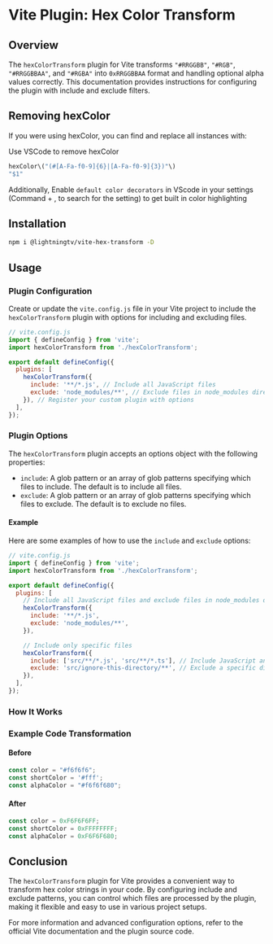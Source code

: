 # Vite Plugin: Hex Color Transform

## Overview

The `hexColorTransform` plugin for Vite transforms `"#RRGGBB"`, `"#RGB"`, `"#RRGGBBAA"`, and `"#RGBA"` into `0xRRGGBBAA` format and handling optional alpha values correctly. This documentation provides instructions for configuring the plugin with include and exclude filters.

## Removing hexColor

If you were using hexColor, you can find and replace all instances with:

Use VSCode to remove hexColor
```js
hexColor\("(#[A-Fa-f0-9]{6}|[A-Fa-f0-9]{3})"\)
"$1"
```

Additionally, Enable `default color decorators` in VScode in your settings (Command + , to search for the setting) to get built in color highlighting


## Installation

```sh
npm i @lightningtv/vite-hex-transform -D
```

## Usage

### Plugin Configuration

Create or update the `vite.config.js` file in your Vite project to include the `hexColorTransform` plugin with options for including and excluding files.

```javascript
// vite.config.js
import { defineConfig } from 'vite';
import hexColorTransform from './hexColorTransform';

export default defineConfig({
  plugins: [
    hexColorTransform({
      include: '**/*.js', // Include all JavaScript files
      exclude: 'node_modules/**', // Exclude files in node_modules directory
    }), // Register your custom plugin with options
  ],
});
```

### Plugin Options

The `hexColorTransform` plugin accepts an options object with the following properties:

- `include`: A glob pattern or an array of glob patterns specifying which files to include. The default is to include all files.
- `exclude`: A glob pattern or an array of glob patterns specifying which files to exclude. The default is to exclude no files.

#### Example

Here are some examples of how to use the `include` and `exclude` options:

```javascript
// vite.config.js
import { defineConfig } from 'vite';
import hexColorTransform from './hexColorTransform';

export default defineConfig({
  plugins: [
    // Include all JavaScript files and exclude files in node_modules directory
    hexColorTransform({
      include: '**/*.js',
      exclude: 'node_modules/**',
    }),

    // Include only specific files
    hexColorTransform({
      include: ['src/**/*.js', 'src/**/*.ts'], // Include JavaScript and TypeScript files in the src directory
      exclude: 'src/ignore-this-directory/**', // Exclude a specific directory
    }),
  ],
});
```

### How It Works

### Example Code Transformation

#### Before

```javascript
const color = "#f6f6f6";
const shortColor = '#fff';
const alphaColor = "#f6f6f680";
```

#### After

```javascript
const color = 0xF6F6F6FF;
const shortColor = 0xFFFFFFFF;
const alphaColor = 0xF6F6F680;
```

## Conclusion

The `hexColorTransform` plugin for Vite provides a convenient way to transform hex color strings in your code. By configuring include and exclude patterns, you can control which files are processed by the plugin, making it flexible and easy to use in various project setups.

For more information and advanced configuration options, refer to the official Vite documentation and the plugin source code.
